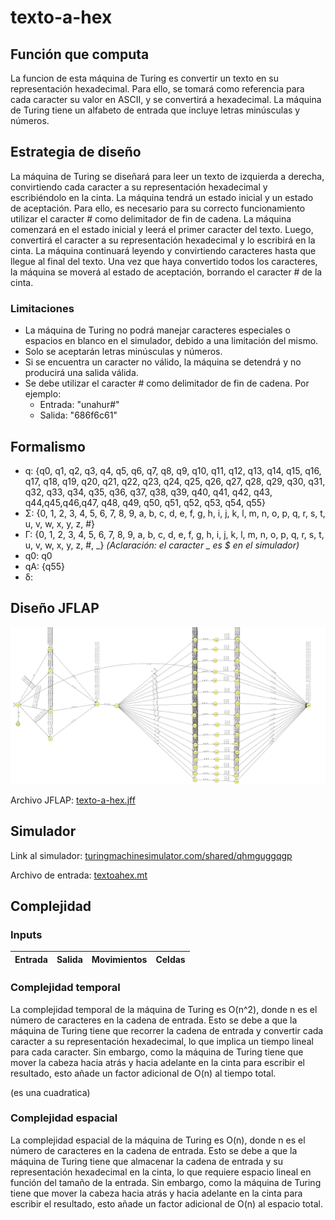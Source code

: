 # texto-a-hex

## Función que computa

La funcion de esta máquina de Turing es convertir un texto en su representación hexadecimal. Para ello, se tomará como referencia para cada caracter su valor en ASCII, y se convertirá a hexadecimal.
La máquina de Turing tiene un alfabeto de entrada que incluye letras minúsculas y números.

## Estrategia de diseño
La máquina de Turing se diseñará para leer un texto de izquierda a derecha, convirtiendo cada caracter a su representación hexadecimal y escribiéndolo en la cinta. La máquina tendrá un estado inicial y un estado de aceptación. Para ello, es necesario para su correcto funcionamiento utilizar el caracter # como delimitador de fin de cadena. La máquina comenzará en el estado inicial y leerá el primer caracter del texto. Luego, convertirá el caracter a su representación hexadecimal y lo escribirá en la cinta. La máquina continuará leyendo y convirtiendo caracteres hasta que llegue al final del texto. Una vez que haya convertido todos los caracteres, la máquina se moverá al estado de aceptación, borrando el caracter # de la cinta. 

### Limitaciones

- La máquina de Turing no podrá manejar caracteres especiales o espacios en blanco en el simulador, debido a una limitación del mismo. 
- Solo se aceptarán letras minúsculas y números. 
- Si se encuentra un caracter no válido, la máquina se detendrá y no producirá una salida válida.
- Se debe utilizar el caracter # como delimitador de fin de cadena. Por ejemplo:
    - Entrada: "unahur#"
    - Salida: "686f6c61"



## Formalismo

- q: {q0, q1, q2, q3, q4, q5, q6, q7, q8, q9, q10, q11, q12, q13, q14, q15, q16, q17, q18, q19, q20, q21, q22, q23, q24, q25, q26, q27, q28, q29, q30, q31, q32, q33, q34, q35, q36, q37, q38, q39, q40, q41, q42, q43, q44,q45,q46,q47, q48, q49, q50, q51, q52, q53, q54, q55}
- Σ: {0, 1, 2, 3, 4, 5, 6, 7, 8, 9, a, b, c, d, e, f, g, h, i, j, k, l, m, n, o, p, q, r, s, t, u, v, w, x, y, z, #}
- Γ: {0, 1, 2, 3, 4, 5, 6, 7, 8, 9, a, b, c, d, e, f, g, h, i, j, k, l, m, n, o, p, q, r, s, t, u, v, w, x, y, z, #, _} *(Aclaración: el caracter _ es $ en el simulador)* 
- q0: q0
- qA: {q55}
- δ: 
  
## Diseño JFLAP

![Diagrama de la máquina de Turing](/resources/jflap-texto-hex.png)

Archivo JFLAP: [texto-a-hex.jff]()


## Simulador

Link al simulador: [turingmachinesimulator.com/shared/qhmguggqgp](https://turingmachinesimulator.com/shared/qhmguggqgp)

Archivo de entrada: [textoahex.mt]()

## Complejidad

### Inputs

| Entrada | Salida | Movimientos | Celdas |
| ------- | ------ | ----------- | ------ |


### Complejidad temporal

La complejidad temporal de la máquina de Turing es O(n^2), donde n es el número de caracteres en la cadena de entrada. Esto se debe a que la máquina de Turing tiene que recorrer la cadena de entrada y convertir cada caracter a su representación hexadecimal, lo que implica un tiempo lineal para cada caracter. Sin embargo, como la máquina de Turing tiene que mover la cabeza hacia atrás y hacia adelante en la cinta para escribir el resultado, esto añade un factor adicional de O(n) al tiempo total.

(es una cuadratica)

### Complejidad espacial

La complejidad espacial de la máquina de Turing es O(n), donde n es el número de caracteres en la cadena de entrada. Esto se debe a que la máquina de Turing tiene que almacenar la cadena de entrada y su representación hexadecimal en la cinta, lo que requiere espacio lineal en función del tamaño de la entrada. Sin embargo, como la máquina de Turing tiene que mover la cabeza hacia atrás y hacia adelante en la cinta para escribir el resultado, esto añade un factor adicional de O(n) al espacio total.
